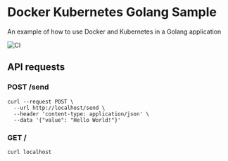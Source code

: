 # Docker Kubernetes Golang Sample
An example of how to use Docker and Kubernetes in a Golang application

![CI](https://github.com/artursilveiradev/docker-k8s-golang-sample/actions/workflows/main.yml/badge.svg)

## API requests

### POST /send
```
curl --request POST \
  --url http://localhost/send \      
  --header 'content-type: application/json' \
  --data '{"value": "Hello World!"}'
```

### GET /
```
curl localhost
```
